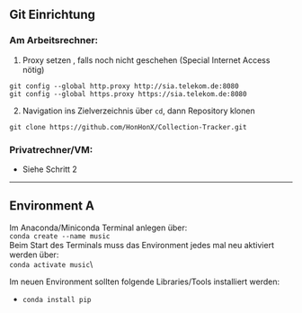 ## Git Einrichtung
### Am Arbeitsrechner:
1. Proxy setzen , falls noch nicht geschehen (Special Internet Access nötig)
  ```
  git config --global http.proxy http://sia.telekom.de:8080
  git config --global https.proxy https://sia.telekom.de:8080
  ```
2. Navigation ins Zielverzeichnis über `cd`, dann Repository klonen
  ```
  git clone https://github.com/HonHonX/Collection-Tracker.git
  ```
### Privatrechner/VM:
* Siehe Schritt 2
___

## Environment A
Im Anaconda/Miniconda Terminal anlegen über: \
`conda create --name music`\
Beim Start des Terminals muss das Environment jedes mal neu aktiviert werden über:\
`conda activate music`\

Im neuen Environment sollten folgende Libraries/Tools installiert werden:
* `conda install pip`
